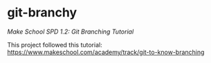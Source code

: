 # git-branchy
<i>Make School SPD 1.2: Git Branching Tutorial</i>

This project followed this tutorial: https://www.makeschool.com/academy/track/git-to-know-branching
